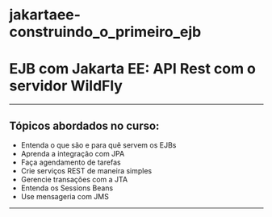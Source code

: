 # jakartaee-construindo_o_primeiro_ejb
# EJB com Jakarta EE: API Rest com o servidor WildFly
---
## Tópicos abordados no curso:

- Entenda o que são e para quê servem os EJBs
- Aprenda a integração com JPA
- Faça agendamento de tarefas
- Crie serviços REST de maneira simples
- Gerencie transações com a JTA
- Entenda os Sessions Beans
- Use mensageria com JMS

---
